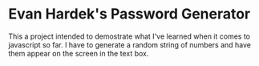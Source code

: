 # Evan Hardek's Password Generator
This a project intended to demostrate what I've learned when it comes to javascript so far. I have to generate a random string of numbers and have them appear on the screen in the text box. 